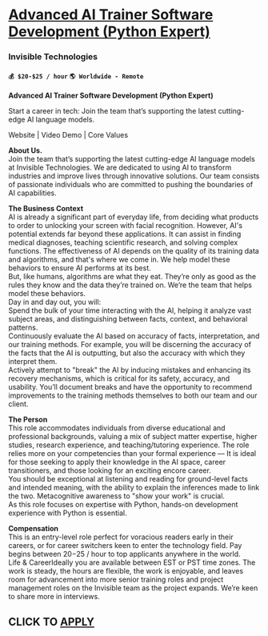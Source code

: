 # [Advanced AI Trainer Software Development (Python Expert)](https://www.remotewlb.com/apply/advanced-ai-trainer-software-development-python-expert)  
### Invisible Technologies  
#### `💰 $20-$25 / hour` `🌎 Worldwide - Remote`  

**Advanced AI Trainer Software Development (Python Expert)**

Start a career in tech: Join the team that’s supporting the latest cutting-edge AI language models.  
  
Website | Video Demo | Core Values  
  
 **About Us.**  
Join the team that’s supporting the latest cutting-edge AI language models at Invisible Technologies. We are dedicated to using AI to transform industries and improve lives through innovative solutions. Our team consists of passionate individuals who are committed to pushing the boundaries of AI capabilities.  
  
 **The Business Context**  
AI is already a significant part of everyday life, from deciding what products to order to unlocking your screen with facial recognition. However, AI's potential extends far beyond these applications. It can assist in finding medical diagnoses, teaching scientific research, and solving complex functions. The effectiveness of AI depends on the quality of its training data and algorithms, and that's where we come in. We help model these behaviors to ensure AI performs at its best.  
But, like humans, algorithms are what they eat. They’re only as good as the rules they know and the data they’re trained on. We’re the team that helps model these behaviors.  
Day in and day out, you will:  
Spend the bulk of your time interacting with the AI, helping it analyze vast subject areas, and distinguishing between facts, context, and behavioral patterns.  
Continuously evaluate the AI based on accuracy of facts, interpretation, and our training methods. For example, you will be discerning the accuracy of the facts that the AI is outputting, but also the accuracy with which they interpret them.  
Actively attempt to "break" the AI by inducing mistakes and enhancing its recovery mechanisms, which is critical for its safety, accuracy, and usability. You’ll document breaks and have the opportunity to recommend improvements to the training methods themselves to both our team and our client.

  
**The Person**  
This role accommodates individuals from diverse educational and professional backgrounds, valuing a mix of subject matter expertise, higher studies, research experience, and teaching/tutoring experience. The role relies more on your competencies than your formal experience –– It is ideal for those seeking to apply their knowledge in the AI space, career transitioners, and those looking for an exciting encore career.  
You should be exceptional at listening and reading for ground-level facts and intended meaning, with the ability to explain the inferences made to link the two. Metacognitive awareness to "show your work" is crucial.  
As this role focuses on expertise with Python, hands-on development experience with Python is essential.

  
**Compensation**  
This is an entry-level role perfect for voracious readers early in their careers, or for career switchers keen to enter the technology field. Pay begins between $20-$25 / hour to top applicants anywhere in the world.  
Life & CareerIdeally you are available between EST or PST time zones. The work is steady, the hours are flexible, the work is enjoyable, and leaves room for advancement into more senior training roles and project management roles on the Invisible team as the project expands. We’re keen to share more in interviews.

  
## CLICK TO [APPLY](https://www.remotewlb.com/apply/advanced-ai-trainer-software-development-python-expert)

